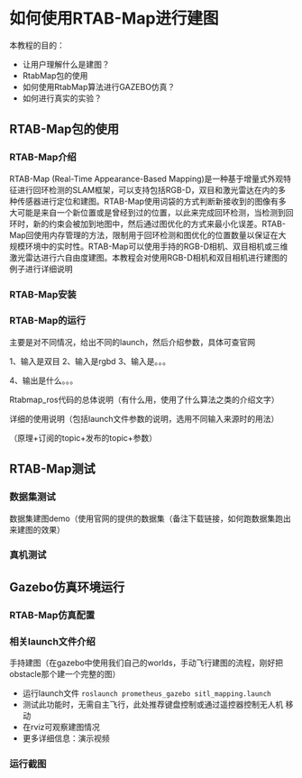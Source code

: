 ﻿# 如何使用RTAB-Map进行建图

本教程的目的：  

 - 让用户理解什么是建图？
 - RtabMap包的使用
 - 如何使用RtabMap算法进行GAZEBO仿真？
 - 如何进行真实的实验？

## RTAB-Map包的使用

### RTAB-Map介绍

RTAB-Map (Real-Time Appearance-Based Mapping)是一种基于增量式外观特征进行回环检测的SLAM框架，可以支持包括RGB-D，双目和激光雷达在内的多种传感器进行定位和建图。RTAB-Map使用词袋的方式判断新接收到的图像有多大可能是来自一个新位置或是曾经到过的位置，以此来完成回环检测，当检测到回环时，新的约束会被加到地图中，然后通过图优化的方式来最小化误差。RTAB-Map回使用内存管理的方法，限制用于回环检测和图优化的位置数量以保证在大规模环境中的实时性。RTAB-Map可以使用手持的RGB-D相机、双目相机或三维激光雷达进行六自由度建图。本教程会对使用RGB-D相机和双目相机进行建图的例子进行详细说明

### RTAB-Map安装

### RTAB-Map的运行

主要是对不同情况，给出不同的launch，然后介绍参数，具体可查官网

1、输入是双目
2、输入是rgbd
3、输入是。。。

4、输出是什么。。。

Rtabmap_ros代码的总体说明（有什么用，使用了什么算法之类的介绍文字）

详细的使用说明（包括launch文件参数的说明，选用不同输入来源时的用法）

（原理+订阅的topic+发布的topic+参数）



## RTAB-Map测试

### 数据集测试

数据集建图demo（使用官网的提供的数据集（备注下载链接，如何跑数据集跑出来建图的效果）

### 真机测试



## Gazebo仿真环境运行

### RTAB-Map仿真配置



### 相关launch文件介绍

手持建图（在gazebo中使用我们自己的worlds，手动飞行建图的流程，刚好把obstacle那个建一个完整的图）


 - 运行launch文件
	 `roslaunch prometheus_gazebo sitl_mapping.launch`
 - 测试此功能时，无需自主飞行，此处推荐键盘控制或通过遥控器控制无人机 移动
 - 在rviz可观察建图情况
 - 更多详细信息：演示视频

### 运行截图



